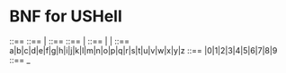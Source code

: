 BNF for USHell
==============

<cmd>	::== <argv>
<argv>	::== <token> | <token> <argv>
<token>	::== <word> 
<word>	::== <char> | <char> <word>
<char>  ::== <alpha> | <digit> | <underscore>
<alpha> ::== a|b|c|d|e|f|g|h|i|j|k|l|m|n|o|p|q|r|s|t|u|v|w|x|y|z
<digit> ::== |0|1|2|3|4|5|6|7|8|9
<underscore> ::== _

